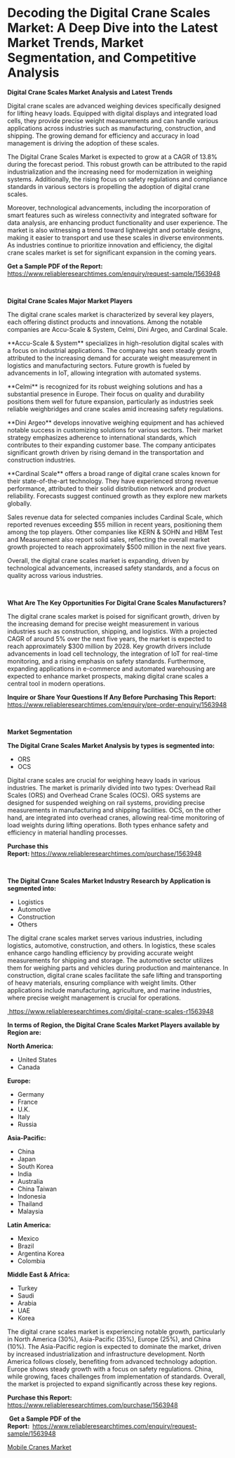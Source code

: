 <p><h1>Decoding the Digital Crane Scales Market: A Deep Dive into the Latest Market Trends, Market Segmentation, and Competitive Analysis</h1></p><p><strong>Digital Crane Scales Market Analysis and Latest Trends</strong></p>
<p><p>Digital crane scales are advanced weighing devices specifically designed for lifting heavy loads. Equipped with digital displays and integrated load cells, they provide precise weight measurements and can handle various applications across industries such as manufacturing, construction, and shipping. The growing demand for efficiency and accuracy in load management is driving the adoption of these scales.</p><p>The Digital Crane Scales Market is expected to grow at a CAGR of 13.8% during the forecast period. This robust growth can be attributed to the rapid industrialization and the increasing need for modernization in weighing systems. Additionally, the rising focus on safety regulations and compliance standards in various sectors is propelling the adoption of digital crane scales. </p><p>Moreover, technological advancements, including the incorporation of smart features such as wireless connectivity and integrated software for data analysis, are enhancing product functionality and user experience. The market is also witnessing a trend toward lightweight and portable designs, making it easier to transport and use these scales in diverse environments. As industries continue to prioritize innovation and efficiency, the digital crane scales market is set for significant expansion in the coming years.</p></p>
<p><strong>Get a Sample PDF of the Report:&nbsp;</strong> <a href="https://www.reliableresearchtimes.com/enquiry/request-sample/1563948?utm_campaign=1581&utm_medium=2&utm_source=Github&utm_content=ia&utm_term=16022025&utm_id=digital-crane-scales">https://www.reliableresearchtimes.com/enquiry/request-sample/1563948</a></p>
<p>&nbsp;</p>
<p><strong>Digital Crane Scales Major Market Players</strong></p>
<p><p>The digital crane scales market is characterized by several key players, each offering distinct products and innovations. Among the notable companies are Accu-Scale & System, Celmi, Dini Argeo, and Cardinal Scale.</p><p>**Accu-Scale & System** specializes in high-resolution digital scales with a focus on industrial applications. The company has seen steady growth attributed to the increasing demand for accurate weight measurement in logistics and manufacturing sectors. Future growth is fueled by advancements in IoT, allowing integration with automated systems.</p><p>**Celmi** is recognized for its robust weighing solutions and has a substantial presence in Europe. Their focus on quality and durability positions them well for future expansion, particularly as industries seek reliable weighbridges and crane scales amid increasing safety regulations.</p><p>**Dini Argeo** develops innovative weighing equipment and has achieved notable success in customizing solutions for various sectors. Their market strategy emphasizes adherence to international standards, which contributes to their expanding customer base. The company anticipates significant growth driven by rising demand in the transportation and construction industries.</p><p>**Cardinal Scale** offers a broad range of digital crane scales known for their state-of-the-art technology. They have experienced strong revenue performance, attributed to their solid distribution network and product reliability. Forecasts suggest continued growth as they explore new markets globally.</p><p>Sales revenue data for selected companies includes Cardinal Scale, which reported revenues exceeding $55 million in recent years, positioning them among the top players. Other companies like KERN & SOHN and HBM Test and Measurement also report solid sales, reflecting the overall market growth projected to reach approximately $500 million in the next five years.</p><p>Overall, the digital crane scales market is expanding, driven by technological advancements, increased safety standards, and a focus on quality across various industries.</p></p>
<p>&nbsp;</p>
<p><strong>What Are The Key Opportunities For Digital Crane Scales Manufacturers?</strong></p>
<p><p>The digital crane scales market is poised for significant growth, driven by the increasing demand for precise weight measurement in various industries such as construction, shipping, and logistics. With a projected CAGR of around 5% over the next five years, the market is expected to reach approximately $300 million by 2028. Key growth drivers include advancements in load cell technology, the integration of IoT for real-time monitoring, and a rising emphasis on safety standards. Furthermore, expanding applications in e-commerce and automated warehousing are expected to enhance market prospects, making digital crane scales a central tool in modern operations.</p></p>
<p><strong>Inquire or Share Your Questions If Any Before Purchasing This Report:</strong> <a href="https://www.reliableresearchtimes.com/enquiry/pre-order-enquiry/1563948?utm_campaign=1581&utm_medium=2&utm_source=Github&utm_content=ia&utm_term=16022025&utm_id=digital-crane-scales">https://www.reliableresearchtimes.com/enquiry/pre-order-enquiry/1563948</a></p>
<p>&nbsp;</p>
<p><strong>Market Segmentation</strong></p>
<p><strong>The Digital Crane Scales Market Analysis by types is segmented into:</strong></p>
<p><ul><li>ORS</li><li>OCS</li></ul></p>
<p><p>Digital crane scales are crucial for weighing heavy loads in various industries. The market is primarily divided into two types: Overhead Rail Scales (ORS) and Overhead Crane Scales (OCS). ORS systems are designed for suspended weighing on rail systems, providing precise measurements in manufacturing and shipping facilities. OCS, on the other hand, are integrated into overhead cranes, allowing real-time monitoring of load weights during lifting operations. Both types enhance safety and efficiency in material handling processes.</p></p>
<p><strong>Purchase this Report:&nbsp;</strong><a href="https://www.reliableresearchtimes.com/purchase/1563948?utm_campaign=1581&utm_medium=2&utm_source=Github&utm_content=ia&utm_term=16022025&utm_id=digital-crane-scales">https://www.reliableresearchtimes.com/purchase/1563948</a></p>
<p>&nbsp;</p>
<p><strong>The Digital Crane Scales Market Industry Research by Application is segmented into:</strong></p>
<p><ul><li>Logistics</li><li>Automotive</li><li>Construction</li><li>Others</li></ul></p>
<p><p>The digital crane scales market serves various industries, including logistics, automotive, construction, and others. In logistics, these scales enhance cargo handling efficiency by providing accurate weight measurements for shipping and storage. The automotive sector utilizes them for weighing parts and vehicles during production and maintenance. In construction, digital crane scales facilitate the safe lifting and transporting of heavy materials, ensuring compliance with weight limits. Other applications include manufacturing, agriculture, and marine industries, where precise weight management is crucial for operations.</p></p>
<p><a href="https://www.reliableresearchtimes.com/digital-crane-scales-r1563948?utm_campaign=1581&utm_medium=2&utm_source=Github&utm_content=ia&utm_term=16022025&utm_id=digital-crane-scales">&nbsp;https://www.reliableresearchtimes.com/digital-crane-scales-r1563948</a></p>
<p><strong>In terms of Region, the Digital Crane Scales Market Players available by Region are:</strong></p>
<p>
    <p> <strong> North America: </strong>
        <ul>
            <li>United States</li>
            <li>Canada</li>
        </ul>
        </p> 
    <p> <strong> Europe: </strong>
        <ul>
            <li>Germany</li>
            <li>France</li>
            <li>U.K.</li>
            <li>Italy</li>
            <li>Russia</li>
        </ul>
        </p> 
    <p> <strong> Asia-Pacific: </strong>
        <ul>
            <li>China</li>
            <li>Japan</li>
            <li>South Korea</li>
            <li>India</li>
            <li>Australia</li>
            <li>China Taiwan</li>
            <li>Indonesia</li>
            <li>Thailand</li>
            <li>Malaysia</li>
        </ul>
        </p> 
    <p> <strong> Latin America: </strong>
        <ul>
            <li>Mexico</li>
            <li>Brazil</li>
            <li>Argentina Korea</li>
            <li>Colombia</li>
        </ul>
        </p> 
    <p> <strong> Middle East & Africa: </strong>
        <ul>
            <li>Turkey</li>
            <li>Saudi</li>
            <li>Arabia</li>
            <li>UAE</li>
            <li>Korea</li>
        </ul>
    </p>
    </p>
<p><p>The digital crane scales market is experiencing notable growth, particularly in North America (30%), Asia-Pacific (35%), Europe (25%), and China (10%). The Asia-Pacific region is expected to dominate the market, driven by increased industrialization and infrastructure development. North America follows closely, benefiting from advanced technology adoption. Europe shows steady growth with a focus on safety regulations. China, while growing, faces challenges from implementation of standards. Overall, the market is projected to expand significantly across these key regions.</p></p>
<p><strong>Purchase this Report: </strong><a href="https://www.reliableresearchtimes.com/purchase/1563948?utm_campaign=1581&utm_medium=2&utm_source=Github&utm_content=ia&utm_term=16022025&utm_id=digital-crane-scales">https://www.reliableresearchtimes.com/purchase/1563948</a></p>
<p>&nbsp;<strong>Get a Sample PDF of the Report:&nbsp;&nbsp;</strong><a href="https://www.reliableresearchtimes.com/enquiry/request-sample/1563948?utm_campaign=1581&utm_medium=2&utm_source=Github&utm_content=ia&utm_term=16022025&utm_id=digital-crane-scales">https://www.reliableresearchtimes.com/enquiry/request-sample/1563948</a></p>
<p><strong></strong></p>
<p><p><a href="https://github.com/mookiesville/Market-Research-Report-List-1/blob/main/mobile-cranes-market.md?utm_campaign=1581&utm_medium=2&utm_source=Github&utm_content=ia&utm_term=16022025&utm_id=digital-crane-scales">Mobile Cranes Market</a></p></p>
